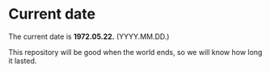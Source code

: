 # Current date

The current date is **1972.05.22.** (YYYY.MM.DD.)

This repository will be good when the world ends, so we will know how long it lasted.